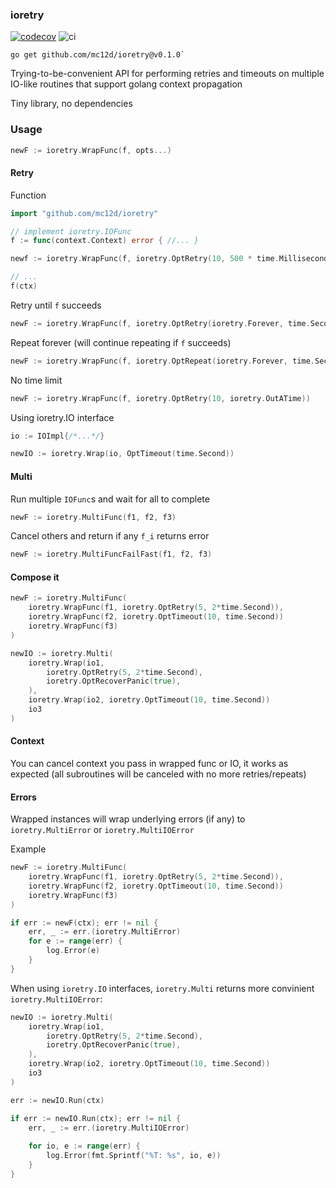 ### ioretry

[![codecov](https://codecov.io/gh/mc12d/ioretry/graph/badge.svg?token=7I75NBNNTG)](https://codecov.io/gh/mc12d/ioretry)
![ci](https://github.com/mc12d/ioretry/actions/workflows/ci.yaml/badge.svg)

```
go get github.com/mc12d/ioretry@v0.1.0`
```

Trying-to-be-convenient API for performing retries and timeouts on multiple
IO-like routines that support golang context propagation

Tiny library, no dependencies

### Usage

```go
newF := ioretry.WrapFunc(f, opts...)
```

#### Retry

Function

```go
import "github.com/mc12d/ioretry"

// implement ioretry.IOFunc
f := func(context.Context) error { //... }

newf := ioretry.WrapFunc(f, ioretry.OptRetry(10, 500 * time.Millisecond))

// ...
f(ctx)
```

Retry until `f` succeeds

```go
newF := ioretry.WrapFunc(f, ioretry.OptRetry(ioretry.Forever, time.Second))
```

Repeat forever (will continue repeating if `f` succeeds)

```go
newF := ioretry.WrapFunc(f, ioretry.OptRepeat(ioretry.Forever, time.Second))
```

No time limit

```go
newF := ioretry.WrapFunc(f, ioretry.OptRetry(10, ioretry.OutATime))
```

Using ioretry.IO interface

```go
io := IOImpl{/*...*/}

newIO := ioretry.Wrap(io, OptTimeout(time.Second))
```

#### Multi

Run multiple `IOFunc`s and wait for all to complete

```go
newF := ioretry.MultiFunc(f1, f2, f3)
```

Cancel others and return if any `f_i` returns error

```go
newF := ioretry.MultiFuncFailFast(f1, f2, f3)
```

#### Compose it

```go
newF := ioretry.MultiFunc(
    ioretry.WrapFunc(f1, ioretry.OptRetry(5, 2*time.Second)),
    ioretry.WrapFunc(f2, ioretry.OptTimeout(10, time.Second))
    ioretry.WrapFunc(f3)
)

newIO := ioretry.Multi(
    ioretry.Wrap(io1,
        ioretry.OptRetry(5, 2*time.Second),
        ioretry.OptRecoverPanic(true),
    ),
    ioretry.Wrap(io2, ioretry.OptTimeout(10, time.Second))
    io3
)
```

#### Context

You can cancel context you pass in wrapped func or IO, it works as expected (all
subroutines will be canceled with no more retries/repeats)

#### Errors

Wrapped instances will wrap underlying errors (if any) to `ioretry.MultiError`
or `ioretry.MultiIOError`

Example

```go
newF := ioretry.MultiFunc(
    ioretry.WrapFunc(f1, ioretry.OptRetry(5, 2*time.Second)),
    ioretry.WrapFunc(f2, ioretry.OptTimeout(10, time.Second))
    ioretry.WrapFunc(f3)
)

if err := newF(ctx); err != nil {
    err, _ := err.(ioretry.MultiError)
    for e := range(err) {
        log.Error(e)
    }
}
```

When using `ioretry.IO` interfaces, `ioretry.Multi` returns more convinient
`ioretry.MultiIOError`:

```go
newIO := ioretry.Multi(
    ioretry.Wrap(io1,
        ioretry.OptRetry(5, 2*time.Second),
        ioretry.OptRecoverPanic(true),
    ),
    ioretry.Wrap(io2, ioretry.OptTimeout(10, time.Second))
    io3
)

err := newIO.Run(ctx)

if err := newIO.Run(ctx); err != nil {
    err, _ := err.(ioretry.MultiIOError)
    
    for io, e := range(err) {
        log.Error(fmt.Sprintf("%T: %s", io, e))
    }
}
```

